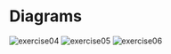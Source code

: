 # Diagrams

![exercise04](https://user-images.githubusercontent.com/18004357/66669727-c5bca180-ec60-11e9-8238-c5f5c010e0f0.png)
![exercise05](https://user-images.githubusercontent.com/18004357/66669726-c5240b00-ec60-11e9-927f-5073b97bbcde.png)
![exercise06](https://user-images.githubusercontent.com/18004357/66669724-c5240b00-ec60-11e9-982d-43703cebb041.png)


